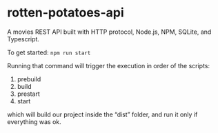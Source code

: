 # rotten-potatoes-api

A movies REST API built with HTTP protocol, Node.js, NPM, SQLite, and Typescript.

To get started: `npm run start`

Running that command will trigger the execution in order of the scripts:

1. prebuild
2. build
3. prestart
4. start

which will build our project inside the “dist” folder, and run it only if everything was ok.